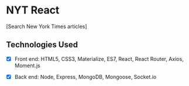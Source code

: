 # NYT React

[Search New York Times articles]


## Technologies Used

- [x] Front end: HTML5, CSS3, Materialize, ES7, React, React Router, Axios, Moment.js

- [x] Back end: Node, Express, MongoDB, Mongoose, Socket.io
